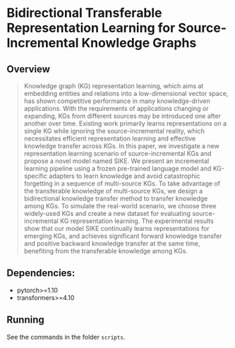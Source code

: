 # Bidirectional Transferable Representation Learning for Source-Incremental Knowledge Graphs

## Overview
> Knowledge graph (KG) representation learning, which aims at embedding entities and relations into a low-dimensional vector space, has shown competitive performance in many knowledge-driven applications. With the requirements of applications changing or expanding, KGs from different sources may be introduced one after another over time. Existing work primarily learns representations on a single KG while ignoring the source-incremental reality, which necessitates efficient representation learning and effective knowledge transfer across KGs. In this paper, we investigate a new representation learning scenario of source-incremental KGs and propose a novel model named SIKE. We present an incremental learning pipeline using a frozen pre-trained language model and KG-specific adapters to learn knowledge and avoid catastrophic forgetting in a sequence of multi-source KGs. To take advantage of the transferable knowledge of multi-source KGs, we design a bidirectional knowledge transfer method to transfer knowledge among KGs. To simulate the real-world scenario, we choose three widely-used KGs and create a new dataset for evaluating source-incremental KG representation learning. The experimental results show that our model SIKE continually learns representations for emerging KGs, and achieves significant forward knowledge transfer and positive backward knowledge transfer at the same time, benefiting from the transferable knowledge among KGs.

## Dependencies:
- pytorch>=1.10
- transformers>=4.10

## Running
See the commands in the folder `scripts`.
